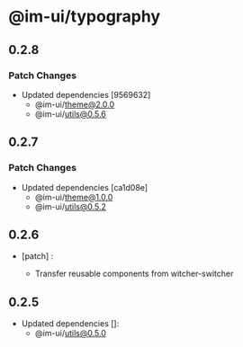 # @im-ui/typography

## 0.2.8

### Patch Changes

- Updated dependencies [9569632]
  - @im-ui/theme@2.0.0
  - @im-ui/utils@0.5.6

## 0.2.7

### Patch Changes

- Updated dependencies [ca1d08e]
  - @im-ui/theme@1.0.0
  - @im-ui/utils@0.5.2

## 0.2.6

- [patch] :

  - Transfer reusable components from witcher-switcher

## 0.2.5

- Updated dependencies []:
  - @im-ui/utils@0.5.0

